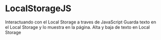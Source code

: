 # LocalStorageJS

Interactuando con el Local Storage a traves de JavaScript
Guarda texto en el Local Storage y lo muestra en la página.
Alta y baja de texto en Local Storage
